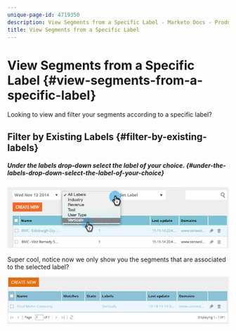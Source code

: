 ```yaml
---
unique-page-id: 4719350
description: View Segments from a Specific Label - Marketo Docs - Product Documentation
title: View Segments from a Specific Label
---
```


# View Segments from a Specific Label {#view-segments-from-a-specific-label}

Looking to view and filter your segments according to a specific label?

## Filter by Existing Labels {#filter-by-existing-labels}

##### Under the labels drop-down select the label of your choice. {#under-the-labels-drop-down-select-the-label-of-your-choice}

![](assets/image2014-11-26-13-3a44-3a23.png)

Super cool, notice now we only show you the segments that are associated to the selected label?

![](assets/image2015-10-14-16-3a31-3a52.png)

